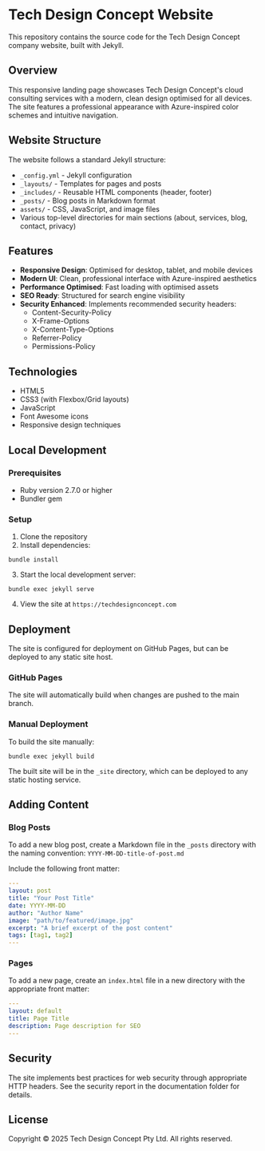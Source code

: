 # Tech Design Concept Website

This repository contains the source code for the Tech Design Concept company website, built with Jekyll.

## Overview

This responsive landing page showcases Tech Design Concept's cloud consulting services with a modern, clean design optimised for all devices. The site features a professional appearance with Azure-inspired color schemes and intuitive navigation.

## Website Structure

The website follows a standard Jekyll structure:

- `_config.yml` - Jekyll configuration
- `_layouts/` - Templates for pages and posts
- `_includes/` - Reusable HTML components (header, footer)
- `_posts/` - Blog posts in Markdown format
- `assets/` - CSS, JavaScript, and image files
- Various top-level directories for main sections (about, services, blog, contact, privacy)

## Features

- **Responsive Design**: Optimised for desktop, tablet, and mobile devices
- **Modern UI**: Clean, professional interface with Azure-inspired aesthetics
- **Performance Optimised**: Fast loading with optimised assets
- **SEO Ready**: Structured for search engine visibility
- **Security Enhanced**: Implements recommended security headers:
  - Content-Security-Policy
  - X-Frame-Options
  - X-Content-Type-Options
  - Referrer-Policy
  - Permissions-Policy

## Technologies

- HTML5
- CSS3 (with Flexbox/Grid layouts)
- JavaScript
- Font Awesome icons
- Responsive design techniques

## Local Development

### Prerequisites

- Ruby version 2.7.0 or higher
- Bundler gem

### Setup

1. Clone the repository
2. Install dependencies:

```
bundle install
```

3. Start the local development server:

```
bundle exec jekyll serve
```

4. View the site at `https://techdesignconcept.com`

## Deployment

The site is configured for deployment on GitHub Pages, but can be deployed to any static site host.

### GitHub Pages

The site will automatically build when changes are pushed to the main branch.

### Manual Deployment

To build the site manually:

```
bundle exec jekyll build
```

The built site will be in the `_site` directory, which can be deployed to any static hosting service.

## Adding Content

### Blog Posts

To add a new blog post, create a Markdown file in the `_posts` directory with the naming convention:
`YYYY-MM-DD-title-of-post.md`

Include the following front matter:

```yaml
---
layout: post
title: "Your Post Title"
date: YYYY-MM-DD
author: "Author Name"
image: "path/to/featured/image.jpg"
excerpt: "A brief excerpt of the post content"
tags: [tag1, tag2]
---
```

### Pages

To add a new page, create an `index.html` file in a new directory with the appropriate front matter:

```yaml
---
layout: default
title: Page Title
description: Page description for SEO
---
```

## Security

The site implements best practices for web security through appropriate HTTP headers. See the security report in the documentation folder for details.

## License

Copyright © 2025 Tech Design Concept Pty Ltd. All rights reserved.